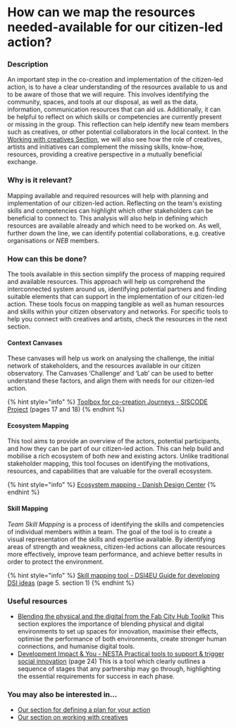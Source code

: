 # How can we map the resources needed-available for our citizen-led action?

### **Description**

An important step in the co-creation and implementation of the citizen-led action, is to have a clear understanding of the resources available to us and to be aware of those that we will require. This involves identifying the community, spaces, and tools at our disposal, as well as the data, information, communication resources that can aid us. Additionally, it can be helpful to reflect on which skills or competencies are currently present or missing in the group. This reflection can help identify new team members such as creatives, or other potential collaborators in the local context. In the [Working with creatives Section](../working-with-creatives/), we will also see how the role of creatives, artists and initiatives can complement the missing skills, know-how, resources, providing a creative perspective in a mutually beneficial exchange.

### **Why is it relevant?**&#x20;

Mapping available and required resources will help with planning and implementation of our citizen-led action. Reflecting on the team's existing skills and competencies can highlight which other stakeholders can be beneficial to connect to. This analysis will also help in defining which resources are available already and which need to be worked on. As well, further down the line, we can identify potential collaborations, e.g. creative organisations or _NEB_ members.

### **How can this be done?**

The tools available in this section simplify the process of mapping required and available resources. This approach will help us comprehend the interconnected system around us, identifying potential partners and finding suitable elements that can support in the implementation of our citizen-led action. These tools focus on mapping tangible as well as human resources and skills within your citizen observatory and networks. For specific tools to help you connect with creatives and artists, check the resources in the next section.

#### Context Canvases

These canvases will help us work on analysing the challenge, the initial network of stakeholders, and the resources available in our citizen observatory. The Canvases ‘Challenge’ and ‘Lab’ can be used to better understand these factors, and align them with needs for our citizen-led action.

{% hint style="info" %}
[Toolbox for co-creation Journeys - SISCODE Project](https://siscodeproject.eu/wp-content/uploads/2019/09/toolkit-27092019-1.pdf) (pages 17 and 18)
{% endhint %}

#### Ecosystem Mapping

This tool aims to provide an overview of the actors, potential participants, and how they can be part of our citizen-led action. This can help build and mobilise a rich ecosystem of both new and existing actors. Unlike traditional stakeholder mapping, this tool focuses on identifying the motivations, resources, and capabilities that are valuable for the overall ecosystem.

{% hint style="info" %}
[Ecosystem mapping - Danish Design Center](https://ddc.dk/tools/ecosystem-mapping/)
{% endhint %}

#### Skill Mapping

_Team Skill Mapping_ is a process of identifying the skills and competencies of individual members within a team. The goal of the tool is to create a visual representation of the skills and expertise available. By identifying areas of strength and weakness, citizen-led actions can allocate resources more effectively, improve team performance, and achieve better results in order to protect the environment.

{% hint style="info" %}
[Skill mapping tool - DSI4EU Guide for developing DSI ideas](https://waag.org/sites/waag/files/2019-06/DSI4EU-Guide-for-developing-DSI-ideas.pdf) (page 5. section 1)
{% endhint %}

### **Useful resources**

* [Blending the physical and the digital from the Fab City Hub Toolkit](https://volumesmedia.gitbook.io/fab-city-hub-toolkit/how-to-set-up-a-fab-city-hub/i-want-to-set-up-a-fab-city-hub-from-scratch/blend-the-digital-and-the-physical) This section explores the importance of blending physical and digital environments to set up spaces for innovation, maximise their effects, optimise the performance of both environments, create stronger human connections, and humanise digital tools.
* [Development Impact & You - NESTA Practical tools to support & trigger social innovation](https://media.nesta.org.uk/documents/diy-toolkit-full-download-a4-size.pdf) (page 24) This is a tool which clearly outlines a sequence of stages that any partnership may go through, highlighting the essential requirements for success in each phase.

### **You may also be interested in…**

* [Our section for defining a plan for your action](../implementation/how-can-we-develop-a-citizen-led-action-plan.md)
* [Our section on working with creatives](../working-with-creatives/)
